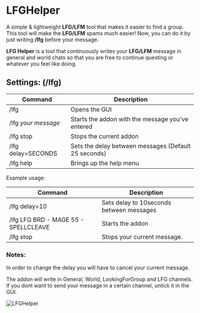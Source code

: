 # LFGHelper

A simple & lightweight **LFG/LFM** tool that makes it easier to find a group.
This tool will make the **LFG/LFM** spams much easier!
Now, you can do it by just writing **/lfg** before your message.

**LFG Helper** is a tool that continuously writes your **LFG/LFM** message in general and world chats so that you are free to continue questing or whatever you feel like doing.

  
  

## Settings: **(/lfg)**

  
  
Command | Description
-------------|----------
/lfg | Opens the GUI 
/lfg *your message* |Starts the addon with the message you've entered
/lfg stop | Stops the current addon
/lfg delay=SECONDS | Sets the delay between messages (Default 25 seconds)
/lfg help|Brings up the help menu

Example usage:

Command | Description
-------------|----------
| /lfg delay=10 |Sets delay to 10seconds between messages
| /lfg LFG BRD - MAGE 55 - SPELLCLEAVE | Starts the addon
| /lfg stop | Stops your current message.

  

### Notes:

In order to change the delay you will have to cancel your current message.

The addon will write in General, World, LookingForGroup and LFG channels. If you dont want to send your message in a certain channel, untick it in the GUI.

  
  

![LFGHelper](https://i.imgur.com/WPBtJNj.jpg)